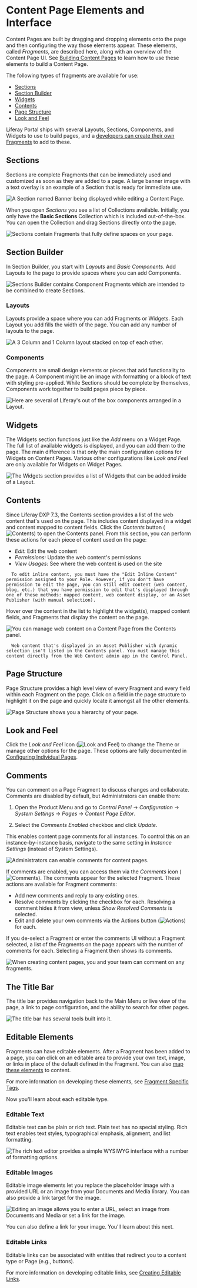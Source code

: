 # Content Page Elements and Interface

<!-- Another working title that is a bit more useful to me: Content Pages Overview, Understanding Content Pages, Working With Content Pages -->

Content Pages are built by dragging and dropping elements onto the page and then configuring the way those elements appear. These elements, called *Fragments*, are described here, along with an overview of the Content Page UI. See [Building Content Pages](./04-building-content-pages.md) to learn how to use these elements to build a Content Page.

The following types of fragments are available for use:

* [Sections](#sections)
* [Section Builder](#section-builder)
* [Widgets](#widgets)
* [Contents](#contents)
* [Page Structure](#page-structure)
* [Look and Feel](#look-and-feel)

Liferay Portal ships with several Layouts, Sections, Components, and Widgets to use to build pages, and a [developers can create their own Fragments](TODO) to add to these.

## Sections

Sections are complete Fragments that can be immediately used and customized as soon as they are added to a page. A large banner image with a text overlay is an example of a Section that is ready for immediate use.

![A Section named *Banner* being displayed while editing a Content Page.](./content-page-elements/images/01.png)

When you open *Sections* you see a list of Collections available. Initially, you only have the **Basic Sections** Collection which is included out-of-the-box. You can open the Collection and drag Sections directly onto the page.

![Sections contain Fragments that fully define spaces on your page.](./content-page-elements/images/02.png)

## Section Builder

In Section Builder, you start with *Layouts* and *Basic Components*. Add Layouts to the page to provide spaces where you can add Components.

![Sections Builder contains Component Fragments which are intended to be combined to create Sections.](./content-page-elements/images/03.png)

### Layouts

Layouts provide a space where you can add Fragments or Widgets. Each Layout you add fills the width of the page. You can add any number of layouts to the page.

![A 3 Column and 1 Column layout stacked on top of each other.](./content-page-elements/images/04.png)

### Components

Components are small design elements or pieces that add functionality to the page. A Component might be an image with formatting or a block of text with styling pre-applied. While Sections should be complete by themselves, Components work together to build pages piece by piece.

![Here are several of Liferay's out of the box components arranged in a Layout.](./content-page-elements/images/05.png)

## Widgets

The Widgets section functions just like the *Add* menu on a Widget Page. The full list of available widgets is displayed, and you can add them to the page. The main difference is that only the main configuration options for Widgets on Content Pages. Various other configurations like *Look and Feel* are only available for Widgets on Widget Pages.

![The Widgets section provides a list of Widgets that can be added inside of a Layout.](./content-page-elements/images/06.png)

## Contents

Since Liferay DXP 7.3, the Contents section provides a list of the web content that's used on the page. This includes content displayed in a widget and content mapped to content fields. Click the *Contents* button (![Contents](../../images/icon-contents.png)) to open the Contents panel. From this section, you can perform these actions for each piece of content used on the page:

* *Edit:* Edit the web content
* *Permissions:* Update the web content's permissions
* *View Usages:* See where the web content is used on the site

```note::
  To edit inline content, you must have the "Edit Inline Content" permission assigned to your Role. However, if you don't have permission to edit the page, you can still edit content (web content, blog, etc.) that you have permission to edit that's displayed through one of these methods: mapped content, web content display, or an Asset Publisher (with manual selection).
```

Hover over the content in the list to highlight the widget(s), mapped content fields, and Fragments that display the content on the page.

![You can manage web content on a Content Page from the Contents panel.](./content-page-elements/images/07.png)

```note::
  Web content that's displayed in an Asset Publisher with dynamic selection isn't listed in the Contents panel. You must manage this content directly from the Web Content admin app in the Control Panel.
```

## Page Structure

Page Structure provides a high level view of every Fragment and every field within each Fragment on the page. Click on a field in the page structure to highlight it on the page and quickly locate it amongst all the other elements.

![*Page Structure* shows you a hierarchy of your page.](./content-page-elements/images/08.png)

## Look and Feel

Click the *Look and Feel* icon (![Look and Feel](../../images/icon-look-and-feel.png)) to change the Theme or manage other options for the page. These options are fully documented in [Configuring Individual Pages](./06-configuring-individual-pages.md#look-and-feel).

## Comments

You can comment on a Page Fragment to discuss changes and collaborate. Comments are disabled by default, but Administrators can enable them:

1. Open the Product Menu and go to *Control Panel* &rarr; *Configuration* &rarr; *System Settings* &rarr; *Pages* &rarr; *Content Page Editor*.

1. Select the *Comments Enabled* checkbox and click *Update*.

This enables content page comments for all instances. To control this on an instance-by-instance basis, navigate to the same setting in *Instance Settings* (instead of System Settings).

![Administrators can enable comments for content pages.](./content-page-elements/images/09.png)

If comments are enabled, you can access them via the *Comments* icon (![Comments](../../../../../images/icon-comments.png)). The comments appear for the selected Fragment. These actions are available for Fragment comments:

* Add new comments and reply to any existing ones.
* Resolve comments by clicking the checkbox for each. Resolving a comment hides it from view, unless *Show Resolved Comments* is selected.
* Edit and delete your own comments via the Actions button (![Actions](../../images/icon-actions.png)) for each.

If you de-select a Fragment or enter the comments UI without a Fragment selected, a list of the Fragments on the page appears with the number of comments for each. Selecting a Fragment then shows its comments.

![When creating content pages, you and your team can comment on any fragments.](./content-page-elements/images/10.png)

## The Title Bar

The title bar provides navigation back to the Main Menu or live view of the page, a link to page configuration, and the ability to search for other pages.

![The title bar has several tools built into it.](./content-page-elements/images/11.png)

## Editable Elements

Fragments can have editable elements. After a Fragment has been added to a page, you can click on an editable area to provide your own text, image, or links in place of the default defined in the Fragment. You can also [map these elements](./04-building-content-pages.md#mapping-elements) to content.

For more information on developing these elements, see [Fragment Specific Tags](TODO).

Now you'll learn about each editable type.

### Editable Text

Editable text can be plain or rich text. Plain text has no special styling. Rich text enables text styles, typographical emphasis, alignment, and list formatting.

![The rich text editor provides a simple WYSIWYG interface with a number of formatting options.](./content-page-elements/images/12.png)

### Editable Images

Editable image elements let you replace the placeholder image with a provided URL or an image from your Documents and Media library. You can also provide a link target for the image.

![Editing an image allows you to enter a URL, select an image from Documents and Media or set a link for the image.](./content-page-elements/images/13.png)

You can also define a link for your image. You'll learn about this next.

### Editable Links

Editable links can be associated with entities that redirect you to a content type or Page (e.g., buttons).

For more information on developing editable links, see [Creating Editable Links](TODO).